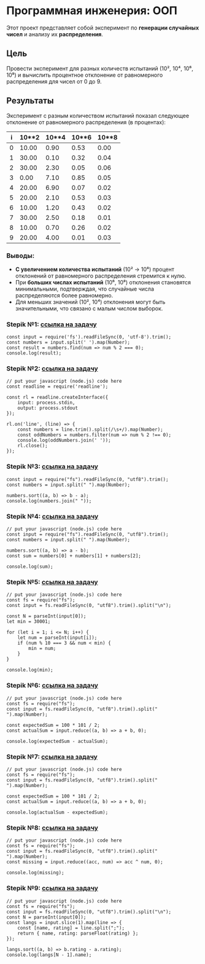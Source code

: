 # Программная инженерия: ООП

Этот проект представляет собой эксперимент по **генерации случайных чисел** и анализу их **распределения**.

## Цель

Провести эксперимент для разных количеств испытаний (10², 10⁴, 10⁶, 10⁸) и вычислить процентное отклонение от равномерного распределения для чисел от 0 до 9.

## Результаты

Эксперимент с разным количеством испытаний показал следующее отклонение от равномерного распределения (в процентах):

| i  | 10**2 | 10**4 | 10**6 | 10**8 |
|----|-------|-------|-------|-------|
| 0  | 10.00 | 0.90  | 0.53  | 0.00  |
| 1  | 30.00 | 0.10  | 0.32  | 0.04  |
| 2  | 30.00 | 2.30  | 0.05  | 0.06  |
| 3  | 0.00  | 7.10  | 0.85  | 0.05  |
| 4  | 20.00 | 6.90  | 0.07  | 0.02  |
| 5  | 20.00 | 2.10  | 0.53  | 0.03  |
| 6  | 10.00 | 1.20  | 0.43  | 0.02  |
| 7  | 30.00 | 2.50  | 0.18  | 0.01  |
| 8  | 10.00 | 0.70  | 0.26  | 0.02  |
| 9  | 20.00 | 4.00  | 0.01  | 0.03  |

### Выводы:
- **С увеличением количества испытаний** (10² → 10⁸) процент отклонений от равномерного распределения стремится к нулю.
- При **больших числах испытаний** (10⁶, 10⁸) отклонения становятся минимальными, подтверждая, что случайные числа распределяются более равномерно.
- Для меньших значений (10², 10⁴) отклонения могут быть значительными, что связано с малым числом выборок.

### Stepik №1: [ссылка на задачу](https://stepik.org/lesson/416145/step/2?unit=405659)
```
const input = require('fs').readFileSync(0, 'utf-8').trim();
const numbers = input.split(' ').map(Number);
const result = numbers.find(num => num % 2 === 0);
console.log(result);
```

### Stepik №2: [ссылка на задачу](https://stepik.org/lesson/416145/step/3?unit=405659)
```
// put your javascript (node.js) code here
const readline = require('readline');

const rl = readline.createInterface({
    input: process.stdin,
    output: process.stdout
});

rl.on('line', (line) => {
    const numbers = line.trim().split(/\s+/).map(Number);
    const oddNumbers = numbers.filter(num => num % 2 !== 0);
    console.log(oddNumbers.join(' '));
    rl.close();
});
```

### Stepik №3: [ссылка на задачу](https://stepik.org/lesson/416145/step/4?unit=405659)
```
const input = require("fs").readFileSync(0, "utf8").trim();
const numbers = input.split(" ").map(Number);

numbers.sort((a, b) => b - a);
console.log(numbers.join(" "));
```

### Stepik №4: [ссылка на задачу](https://stepik.org/lesson/416145/step/5?unit=405659)
```
// put your javascript (node.js) code here
const input = require("fs").readFileSync(0, "utf8").trim();
const numbers = input.split(" ").map(Number);

numbers.sort((a, b) => a - b);
const sum = numbers[0] + numbers[1] + numbers[2];

console.log(sum);
```

### Stepik №5: [ссылка на задачу](https://stepik.org/lesson/416145/step/6?unit=405659)
```
// put your javascript (node.js) code here
const fs = require("fs");
const input = fs.readFileSync(0, "utf8").trim().split("\n");

const N = parseInt(input[0]);
let min = 30001;

for (let i = 1; i <= N; i++) {
    let num = parseInt(input[i]);
    if (num % 10 === 3 && num < min) {
        min = num;
    }
}

console.log(min);
```

### Stepik №6: [ссылка на задачу](https://stepik.org/lesson/416145/step/7?unit=405659)
```
// put your javascript (node.js) code here
const fs = require("fs");
const input = fs.readFileSync(0, "utf8").trim().split(" ").map(Number);

const expectedSum = 100 * 101 / 2;
const actualSum = input.reduce((a, b) => a + b, 0);

console.log(expectedSum - actualSum);
```

### Stepik №7: [ссылка на задачу](https://stepik.org/lesson/416145/step/8?unit=405659)
```
// put your javascript (node.js) code here
const fs = require("fs");
const input = fs.readFileSync(0, "utf8").trim().split(" ").map(Number);

const expectedSum = 100 * 101 / 2;
const actualSum = input.reduce((a, b) => a + b, 0);

console.log(actualSum - expectedSum);
```

### Stepik №8: [ссылка на задачу](https://stepik.org/lesson/416145/step/9?unit=405659)
```
// put your javascript (node.js) code here
const fs = require("fs");
const input = fs.readFileSync(0, "utf8").trim().split(" ").map(Number);
const missing = input.reduce((acc, num) => acc ^ num, 0);

console.log(missing);
```

### Stepik №9: [ссылка на задачу](https://stepik.org/lesson/416145/step/10?unit=405659)
```
// put your javascript (node.js) code here
const fs = require("fs");
const input = fs.readFileSync(0, "utf8").trim().split("\n");
const N = parseInt(input[0]);
const langs = input.slice(1).map(line => {
    const [name, rating] = line.split(";");
    return { name, rating: parseFloat(rating) };
});

langs.sort((a, b) => b.rating - a.rating);
console.log(langs[N - 1].name);
```



